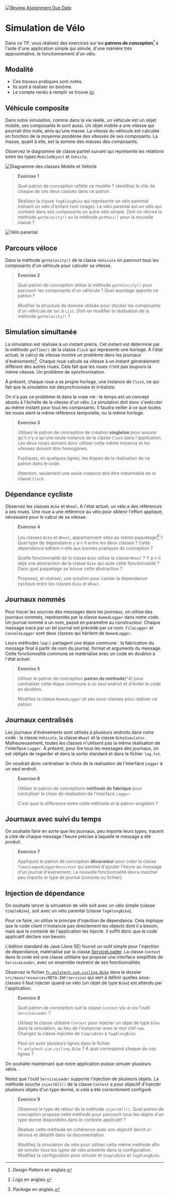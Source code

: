 [![Review Assignment Due Date](https://classroom.github.com/assets/deadline-readme-button-24ddc0f5d75046c5622901739e7c5dd533143b0c8e959d652212380cedb1ea36.svg)](https://classroom.github.com/a/iqalO_EZ)
# Simulation de Vélo
Dans ce TP, vous réalisez des exercices sur les **patrons de conception**[^1] à l'aide d'une application simple qui simule, d'une manière très approximative, le fonctionnement d'un vélo.   

## Modalité
* Ces travaux pratiques sont notés.
* Ils sont à réaliser en binôme.
* Le compte rendu à remplir se trouve [ici](Rapport.md).

## Véhicule composite
Dans notre simulation, comme dans la vie réelle, un véhicule est un objet mobile, ses composants le sont aussi.
Un objet mobile a une vitesse qui pourrait être nulle, ainis qu'une masse.
La vitesse du véhicule est calculée en fonction de la moyenne pondérée des vitesses de ses composants.
La masse, quant à elle, est la somme des masses des composants.

Observez le diagramme de classe partiel suivant qui représente les relations entre les types `MobileObject` et `Vehicle`.

![Diagramme des classes Mobile et Vehicle](images/cd-mobile-bike-wheel.png "Diagramme des classes Mobile et Vehicle")

> **Exercise 1** 
>
> Quel patron de conception reflète ce modèle ? Identifiez le rôle de chaque de ces deux classes dans ce patron.
> 
> Réalisez la classe `TagAlongBike` qui représente un vélo parental traînant un vélo d'enfant (voir image).
> Le vélo parental est un vélo qui contient dans ses composants un autre vélo simple.
> Doit-on récrire la méthode `getVelocity()` ou la méthode `getMass()` pour la nouvelle classe ?

![Vélo parental](images/tag-along-bike.png "Un vélo parental contient dans ses composants un autre vélo simple")

## Parcours véloce
Dans la méthode `getVelocity()` de la classe `Vehicule` on parcourt tous les composants d'un véhicule pour calculer sa vitesse.

> **Exercise 2**
>
> Quel patron de conception utilise la méthode `getVelocity()` pour parcourir les composants d'un véhicule ? 
> Quel avantage apporte ce patron ?
> 
> Modifier la structure de donnée utilisée pour stocker les composants d'un véhicule de `Set` à `List`.
> Doit-on modifier la réalisation de la méthode `getVelocity()` ?

## Simulation simultanée
La simulation est réalisée à un instant précis. Cet instant est détérminé par la méthode `getTime()` de la classe `Clock` qui représente une horloge.
À l'état actuel, le calcul de vitesse montre un problème dans les journaux d'événements[^2].
Chaque roue calcule sa vitesse à un instant généralement différent des autres roues.
Cela fait que les roues n'ont pas toujours la même vitesse. Un problème de synchronisation.

À présent, chaque roue a sa propre horloge, une instance de `Clock`, ce qui fait que la simulation est désynchronisée et irréaliste.

On n'a pas ce problème-là dans la vraie vie : le temps est un concept absolu à l'échelle de la vitesse d'un vélo.
La simulation doit donc s'exécuter au même instant pour tous les composants.
Il faudra veiller à ce que toutes les roues aient la même référence temporelle, ou la même horloge.

> **Exercise 3**
> 
> Utilisez le patron de conception de création **singleton** pour assurer qu'il n'y a qu'une seule instance de la classe `Clock` dans l'application.
> Les deux roues doivent donc utiliser cette même instance et les vitesses doivent être homogènes.
> 
> Expliquez, en quelques lignes, les étapes de la réalisation de ce patron dans le code.
> 
> Attention, seulement une seule instance doit être instantiable de la classe `Clock`.

## Dépendance cycliste
Observez les classes `Bike` et `Wheel`.
À l'état actuel, un vélo a des références à ses roues.
Une roue a une référence au vélo pour obtenir l'effort appliqué, nécessaire pour le calcul de sa vitesse.     

> **Exercise 4**
> 
> Les classes `Bike` et `Wheel`, appartiennent-elles au même paquetage[^3] ?
> Quel type de dépendance y a-t-il entre les deux classes ?
> Cette dépendance adhère-t-elle aux bonnes pratiques de conception ?
>
> Quelle fonctionnalité de la classe `Bike` utilise la classe `Wheel` ?
> Y a-t-il déjà une abstraction de la classe `Bike` qui isole cette fonctionnalité ?
> Dans quel paquetage se trouve cette abstraction ?
> 
> Proposez, et réalisez, une solution pour casser la dépendance cyclique entre les classes `Bike` et `Wheel`.

## Journaux nommés
Pour tracer les sources des messages dans les journaux, on utilise des journaux nommés, représentés par la classe `NamedLogger` dans notre code.
Un journal nommé a un nom, passé en paramètre au constructeur. Chaque message tracé par un tel journal est précédé par ce nom.
`FileLogger` et `ConsoleLogger` sont deux classes qui héritent de `NamedLogger`.

Leurs méthodes `log()` partagent une étape commune : la fabrication du message final à partir de nom du journal, format et arguments du message.
Cette fonctionnalité commune se matérialise avec un code en doublon à l'état actuel.

> **Exercise 5**
> 
> Utiliser le patron de conception **patron de méthode**[^4] pour centraliser cette étape commune à un seul endroit et d'éviter le code en doublon.
> 
> Modifiez la classe `NamedLogger` et ses sous-classes pour réaliser ce patron.

## Journaux centralisés
Les journaux d'événements sont utilisés à plusieurs endroits dans notre code : la classe `Vehicule`, la classe `Wheel` et la classe `BikeSimulator`.
Malheureusement, toutes les classes n'utilisent pas la même réalisation de l'interface `Logger`.
À présent, pour lire tous les messages des journaux, on est obligés de regarder et dans la sortie standard et dans le fichier `log.txt`.

On voudrait donc centraliser le choix de la réalisation de l'interface `Logger` à un seul endroit. 

> **Exercise 6**
> 
> Utiliser le patron de conceptions **méthode de fabrique** pour centraliser le choix de réalisation de l'interface `Logger`.
> 
> C'est quoi la difference entre cette méthode et le patron singleton ?

## Journaux avec suivi du temps
On souhaite faire en sorte que les journaux, peu importe leurs types, tracent à côte de chaque message l'heure précise à laquelle le message a été produit.

> **Exercice 7**
>
> Appliquez le patron de conception **décorateur** pour créer la classe `TimestampedLoggerDecorator` qui permet d'ajouter l'heure au message d'un journal d'événement.
> La nouvelle fonctionnalité devra marcher peu importe le type de journal (console ou fichier).

## Injection de dépendance
On souhaite lancer la simulation de vélo soit avec un vélo simple (classe `SimpleBike`), soit avec un vélo parental (classe `TagAlongBike`).

Pour ce faire, on utilise le principe d'injection de dépendance.
Cela implique que le code client n'instancie pas directement les objects dont il a besoin, mais que le contexte de l'application les injecte.
Il suffit donc que le code applicatif déclare son besoin.

L'édition standard de Java (Jave SE) fournit un outil simple pour l'injection de dépendance, matérialisé par la classe [ServiceLoader](https://docs.oracle.com/javase/8/docs/api/java/util/ServiceLoader.html).
La classe `Context` dans le code est une classe utilitaire qui propose une interface simplifiée de `ServiceLoader`, avec un ensemble restreint de ses fonctionnalités.

Observez le fichier [`fr.polytech.sim.cycling.Bike`](src/main/resources/META-INF/services/fr.polytech.sim.cycling.Bike) dans le dossier `src/main/resources/META-INF/services` qui sert à définir quelles sous-classes il faut injecter quand un vélo (un objet de type `Bike`) est attendu par l'application.

> **Exercice 8**
> 
> Quel patron de conception suit la classe `Context` vis-à-vis l'outil `ServiceLoader` ? 
> 
> Utilisez la classe utilitaire `Context` pour injecter un objet de type `Bike` dans la simulation, au lieu de l'instancier avec le mot clef `new`.
> Changez la classe injectée de `SimpleBike` à `TagAlongBike`.
> 
> Peut-on avoir plusieurs lignes dans le fichier `fr.polytech.sim.cycling.Bike` ?
> À quoi correspond chaque de ces lignes ?

On souhaite maintenant que notre application puisse simuler plusieurs vélos.

Notez que l'outil `ServiceLoader` supporte l'injection de plusieurs objets.
La méthode souche `injectAll()` de la classe `Context` a pour objectif d'injecter plusieurs objets d'un type donné, si cela a été correctement configuré. 

> **Exercice 9**
> 
> Observez le type de retour de la méthode `injectAll()`.
> Quel patron de conception propose cette méthode pour parcourir tous les objets d'un type donné disponibles dans le contexte applicatif ?
> 
> Réaliser cette méthode en cohérence avec son objectif décrit ci-dessus et détaillé dans sa documentation.
> 
> Modifiez la simulation de vélo pour utiliser cette même méthode afin de simuler tous les types de vélo presénts dans la configuration.
> Modifiez la configuration pour simuler et `SimpleBike` et `TagAlongBike`.


[^1]: *Design Patters* en anglais.
[^2]: *Logs* en anglais.
[^3]: *Package* en anglais.
[^3]: *Template method* en anglais.

